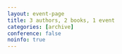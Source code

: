 ```yaml
---
layout: event-page
title: 3 authors, 2 books, 1 event
categories: [archive]
conference: false
noinfo: true
---
```




